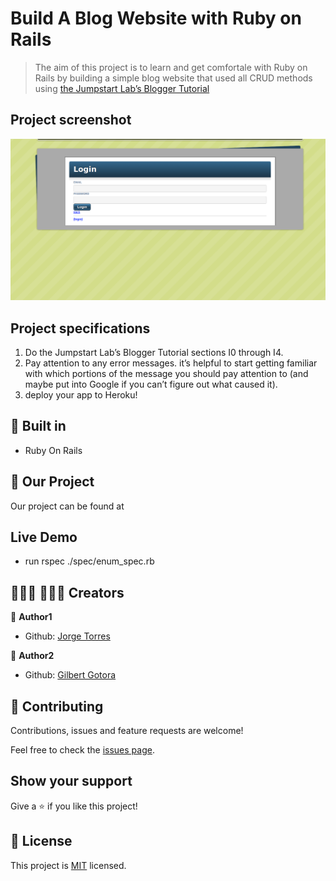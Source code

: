 # Build A Blog Website with Ruby on Rails

> The aim of this project is to learn and get comfortale with Ruby on Rails by building a simple blog website that used all CRUD methods using  [the Jumpstart Lab’s Blogger Tutorial](http://tutorials.jumpstartlab.com/projects/blogger.html) 

## Project screenshot
<img alt="Demonstration" src="blogger.png"/>


## Project specifications
1. Do the Jumpstart Lab’s Blogger Tutorial sections I0 through I4.
2. Pay attention to any error messages. it’s helpful to start getting familiar with which portions of the message you should pay attention to (and maybe put into Google if you can’t figure out what caused it).
3. deploy your app to Heroku!

## 🔨 Built in

- Ruby On Rails

## 🚀 Our Project

Our project can be found at 
## Live Demo

- run rspec ./spec/enum_spec.rb

## 👨🏽‍💻 👨🏿‍💻 Creators

👤 **Author1**

- Github: [Jorge Torres](https://github.com/Yors-git)

👤 **Author2**

- Github: [Gilbert Gotora](https://github.com/ggotora)

## 🤝 Contributing

Contributions, issues and feature requests are welcome!

Feel free to check the [issues page](https://github.com/Yors-git/blog_ror_app/issues).

## Show your support

Give a ⭐️ if you like this project!

## 📝 License

This project is [MIT](LICENSE) licensed.